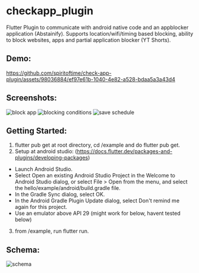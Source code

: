 # checkapp_plugin

Flutter Plugin to communicate with android native code and an appblocker application (Abstainify). Supports location/wifi/timing based blocking, ability to block websites, apps and partial application blocker (YT Shorts).

## Demo:
https://github.com/spiritoftime/check-app-plugin/assets/98036884/ef97e61b-1040-4e82-a528-bdaa5a3a43d4

## Screenshots:
![block app](https://github.com/spiritoftime/check-app-plugin/assets/98036884/be7926e5-fada-4476-91a4-7c1a65ea6bb3)
![blocking conditions](https://github.com/spiritoftime/check-app-plugin/assets/98036884/37cd02ff-4860-4c9e-91ef-a15c18db3e28)
![save schedule](https://github.com/spiritoftime/check-app-plugin/assets/98036884/2418d897-ebd3-4d97-b11e-9d7a0cd798d6)

## Getting Started:
1. flutter pub get at root directory, cd /example and do flutter pub get.
2. Setup at android studio: (https://docs.flutter.dev/packages-and-plugins/developing-packages)
-    Launch Android Studio.
- Select Open an existing Android Studio Project in the Welcome to Android Studio dialog, or select File > Open from the menu, and select the hello/example/android/build.gradle file.
- In the Gradle Sync dialog, select OK.
- In the Android Gradle Plugin Update dialog, select Don't remind me again for this project.
- Use an emulator above API 29 (might work for below, havent tested below)
3. from /example, run flutter run.

## Schema:
![schema](https://github.com/spiritoftime/check-app-plugin/assets/98036884/dfc1362d-a7cd-49a2-ab78-e7e557368b02)

